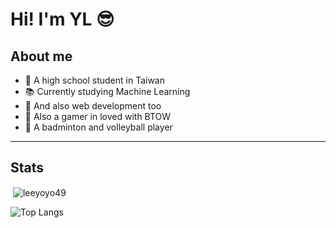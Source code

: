 # Hi! I'm YL :sunglasses:

## About me 
- :book: A high school student in Taiwan 
- 📚 Currently studying  Machine Learning 
- :palm_tree: And also web development too 
- :wind_chime: Also a gamer in loved with BTOW 
- :volleyball: A badminton and volleyball player 

---
## Stats


<p>&nbsp;<img align="center" src="https://github-readme-stats.vercel.app/api?username=leeyoyo49&show_icons=true&theme=rose_pine&locale=en" alt="leeyoyo49" /></p>

![Top Langs](https://github-readme-stats.vercel.app/api/top-langs/?username=leeyoyo49&layout=compact&theme=tokyonight&hide_border=true)
